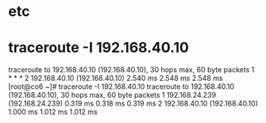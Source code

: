 # etc

# traceroute -I 192.168.40.10
traceroute to 192.168.40.10 (192.168.40.10), 30 hops max, 60 byte packets
 1  * * *
 2  192.168.40.10 (192.168.40.10)  2.540 ms  2.548 ms  2.548 ms
[root@co6 ~]# traceroute -I 192.168.40.10
traceroute to 192.168.40.10 (192.168.40.10), 30 hops max, 60 byte packets
 1  192.168.24.239 (192.168.24.239)  0.319 ms  0.318 ms  0.319 ms
 2  192.168.40.10 (192.168.40.10)  1.000 ms  1.012 ms  1.012 ms
